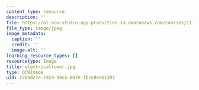 ```yaml
---
content_type: resource
description: ''
file: https://ol-ocw-studio-app-production.s3.amazonaws.com/courses/11-204-planning-communications-and-digital-media-fall-2004/c28ad27ec92994c5007efbcedea61393_electricaltower.jpg
file_type: image/jpeg
image_metadata:
  caption: ''
  credit: ''
  image-alt: ''
learning_resource_types: []
resourcetype: Image
title: electricaltower.jpg
type: OCWImage
uid: c28ad27e-c929-94c5-007e-fbcedea61393
---
```

